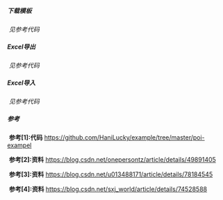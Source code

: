 ##### 下载模板

​	*见参考代码*

##### Excel导出

​	*见参考代码*

##### Excel导入

​	*见参考代码*

##### 参考

​	**参考[1]:代码** https://github.com/HaniLucky/example/tree/master/poi-exampel

​	**参考[2]:资料** https://blog.csdn.net/onepersontz/article/details/49891405

​	**参考[3]:资料** https://blog.csdn.net/u013488171/article/details/78184545

​	**参考[4]:资料** https://blog.csdn.net/sxj_world/article/details/74528588